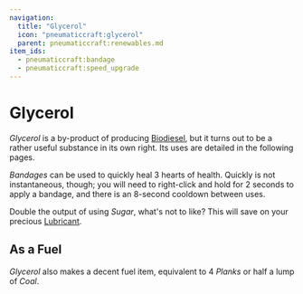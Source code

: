 ```yaml
---
navigation:
  title: "Glycerol"
  icon: "pneumaticcraft:glycerol"
  parent: pneumaticcraft:renewables.md
item_ids:
  - pneumaticcraft:bandage
  - pneumaticcraft:speed_upgrade
---
```


# Glycerol

*Glycerol* is a by-product of producing [Biodiesel](./biodiesel.md), but it turns out to be a rather useful substance in its own right. Its uses are detailed in the following pages.

*Bandages* can be used to quickly heal 3 hearts of health. Quickly is not instantaneous, though; you will need to right-click and hold for 2 seconds to apply a bandage, and there is an 8-second cooldown between uses.

<Recipe id="pneumaticcraft:bandage" />

Double the output of using *Sugar*, what's not to like? This will save on your precious [Lubricant](../lubricant.md).

<Recipe id="pneumaticcraft:speed_upgrade_from_glycerol" />

## As a Fuel

<ItemImage id="minecraft:furnace" />

*Glycerol* also makes a decent fuel item, equivalent to 4 *Planks* or half a lump of *Coal*.

